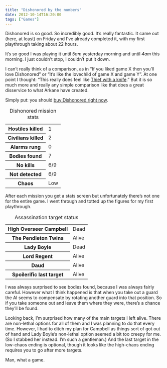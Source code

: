 ```yaml
---
title: "Dishonored by the numbers"
date: 2012-10-14T16:20:00
tags: ["Games"]
---
```


Dishonored is so good. So incredibly good. It’s really fantastic. It came out (here, at least) on Friday and I’ve already completed it, with my first playthrough taking about 22 hours.

It’s so good I was playing it until *5am* yesterday morning and until *4am* this morning. I just couldn’t stop, I couldn’t put it down.

I can’t really think of a comparison, as in “If you liked game X then you’ll love Dishonored” or “It’s like the lovechild of game X and game Y”. At one point I thought: “This really does feel like [Thief with a knife](http://www.rockpapershotgun.com/2012/07/06/from-the-shadows-hands-on-with-dishonored/).” But it is so much more and really any simple comparison like that does a great disservice to what Arkane have created.

Simply put: you should [buy Dishonored right now](http://store.steampowered.com/app/205100/).

<table>
  <caption>Dishonored mission stats</caption>

  <tbody>
    <tr>
      <th>Hostiles killed</th>
      <td class="table-figures">1</td>
    </tr>
    <tr>
      <th>Civilians killed</th>
      <td class="table-figures">2</td>
    </tr>
    <tr>
      <th>Alarms rung</th>
      <td class="table-figures">0</td>
    </tr>
    <tr>
      <th>Bodies found</th>
      <td class="table-figures">7</td>
    </tr>
    <tr>
      <th>No kills</th>
      <td class="table-figures">6/9</td>
    </tr>
    <tr>
      <th>Not detected</th>
      <td class="table-figures">6/9</td>
    </tr>
    <tr>
      <th>Chaos</th>
      <td class="table-figures">Low</td>
    </tr>
  </tbody>
</table>

After each mission you get a stats screen but unfortunately there’s not one for the entire game. I went through and totted up the figures for my first playthrough.

<table>
  <caption>Assassination target status</caption>
  <tbody>
    <tr>
      <th>High Overseer Campbell</th>
      <td>Dead</td>
    </tr>
    <tr>
      <th>The Pendleton Twins</th>
      <td>Alive</td>
    </tr>
    <tr>
      <th>Lady Boyle</th>
      <td>Dead</td>
    </tr>
    <tr>
      <th>Lord Regent</th>
      <td>Alive</td>
    </tr>
    <tr>
      <th>Daud</th>
      <td>Alive</td>
    </tr>
    <tr>
      <th>Spoilerific last target</th>
      <td>Alive</td>
    </tr>
  </tbody>
</table>

I was always surprised to see bodies found, because I was always fairly careful. However what I think happened is that when you take out a guard the AI seems to compensate by rotating another guard into that position. So if you take someone out and leave them where they were, there’s a chance they’ll be found.

Looking back, I’m surprised how many of the main targets I left alive. There are non-lethal options for all of them and I was planning to do that every time. However, I had to ditch my plan for Campbell as things sort of got out of hand and Lady Boyle’s non-lethal option seemed a bit too creepy for me. (So I stabbed her instead. I’m such a gentleman.) And the last target in the low-chaos ending is optional, though it looks like the high-chaos ending requires you to go after more targets.

Man, what a game.
